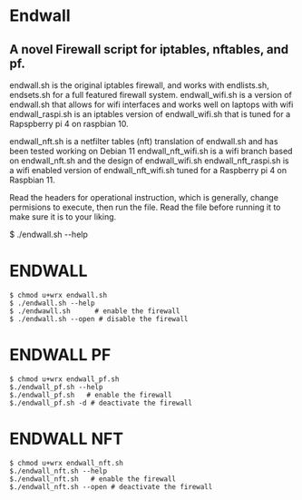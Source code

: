 # Endwall
<h2>A novel Firewall script for iptables, nftables, and pf.</h2>

endwall.sh is the original iptables firewall, and works with endlists.sh, endsets.sh for a full featured firewall system.
endwall_wifi.sh is a version of endwall.sh that allows for wifi interfaces and works well on laptops with wifi
endwall_raspi.sh is an iptables version of endwall_wifi.sh that is tuned for a Rapspberry pi 4 on raspbian 10. 

endwall_nft.sh is a netfilter tables (nft) translation of endwall.sh and has been tested working on Debian 11
endwall_nft_wifi.sh is a wifi branch based on endwall_nft.sh and the design of endwall_wifi.sh
endwall_nft_raspi.sh is a wifi enabled version of endwall_nft_wifi.sh tuned for a Raspberry pi 4 on Raspbian 11. 

Read the headers for operational instruction, which is generally, change permisions to execute, then run the file.  Read the file before running it to make sure it is to your liking. 

$ ./endwall.sh --help


# ENDWALL
`$ chmod u+wrx endwall.sh` <br>
`$ ./endwall.sh --help` <br>
`$ ./endwawll.sh      # enable the firewall` <br>
`$ ./endwall.sh --open # disable the firewall`<br>

# ENDWALL PF
`$ chmod u+wrx endwall_pf.sh`<br>
`$./endwall_pf.sh --help` <br>
`$./endwall_pf.sh   # enable the firewall` <br>
`$./endwall_pf.sh -d # deactivate the firewall`<br>

# ENDWALL NFT 
`$ chmod u+wrx endwall_nft.sh` <br>
`$./endwall_nft.sh --help` <br>
`$./endwall_nft.sh   # enable the firewall` <br>
`$./endwall_nft.sh --open # deactivate the firewall` <br>
